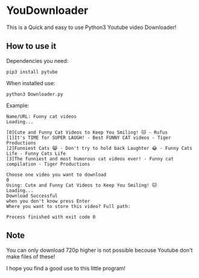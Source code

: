 # YouDownloader

This is a Quick and easy to use Python3 Youtube video Downloader!

## How to use it

Dependencies you need:

`pip3 install pytube`

When installed use:

`python3 Downloader.py`

Example:

```
Name/URL: Funny cat videos
Loading...
 
[0]Cute and Funny Cat Videos to Keep You Smiling! 🐱 - Rufus
[1]It's TIME for SUPER LAUGH! - Best FUNNY CAT videos - Tiger Productions
[2]Funniest Cats 😹 - Don't try to hold back Laughter 😂 - Funny Cats Life - Funny Cats Life
[3]The funniest and most humorous cat videos ever! - Funny cat compilation - Tiger Productions
 
Choose one video you want to download
0
Using: Cute and Funny Cat Videos to Keep You Smiling! 🐱
Loading...
Download Successful
when you don't know press Enter
Where you want to store this video? Full path: 

Process finished with exit code 0

```

## Note
You can only download 720p higher is not possible becouse Youtube don't make files of these!

I hope you find a good use to this little program!
